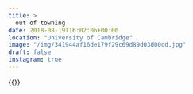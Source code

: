```yaml
---
title: >
  out of towning
date: 2018-08-19T16:02:06+00:00
location: "University of Cambridge"
image: "/img/341944af16de179f29c69d89d03d00cd.jpg"
draft: false
instagram: true
---
```


{{<photo src="/img/341944af16de179f29c69d89d03d00cd.jpg">}}
